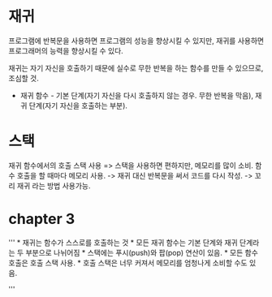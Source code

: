 # 재귀

 프로그램에 반복문을 사용하면 프로그램의 성능을 향상시킬 수 있지만, 
 재귀를 사용하면 프로그래머의 능력을 향상시킬 수 있다.
 
재귀는 자기 자신을 호출하기 때문에 실수로 무한 반복을 하는 함수를 만들 수 있으므로, 조심할 것.

* 재귀 함수 - 기본 단계(자기 자신을 다시 호출하지 않는 경우. 무한 반복을 막음), 재귀 단계(자기 자신을 호출하는 부분).

# 스택

재귀 함수에서의 호출 스택 사용
 => 스택을 사용하면 편하지만, 메모리를 많이 소비. 함수 호출을 할 때마다 메모리 사용. 
  -> 재귀 대신 반복문을 써서 코드를 다시 작성.
  -> 꼬리 재귀 라는 방법 사용가능.

# chapter 3
 '''
 	\* 재귀는 함수가 스스로를 호출하는 것
 	\* 모든 재귀 함수는 기본 단계와 재귀 단계라는 두 부분으로 나뉘어짐
 	\* 스택에는 푸시(push)와 팝(pop) 연산이 있음.
 	\* 모든 함수 호출은 호출 스택 사용.
 	\* 호출 스택은 너무 커져서 메모리를 엄청나게 소비할 수도 있음.
 	
 '''